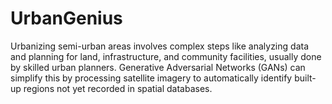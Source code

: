 # UrbanGenius
Urbanizing semi-urban areas involves complex steps like analyzing data and planning for land, infrastructure, and community facilities, usually done by skilled urban planners. Generative Adversarial Networks (GANs) can simplify this by processing satellite imagery to automatically identify built-up regions not yet recorded in spatial databases.

